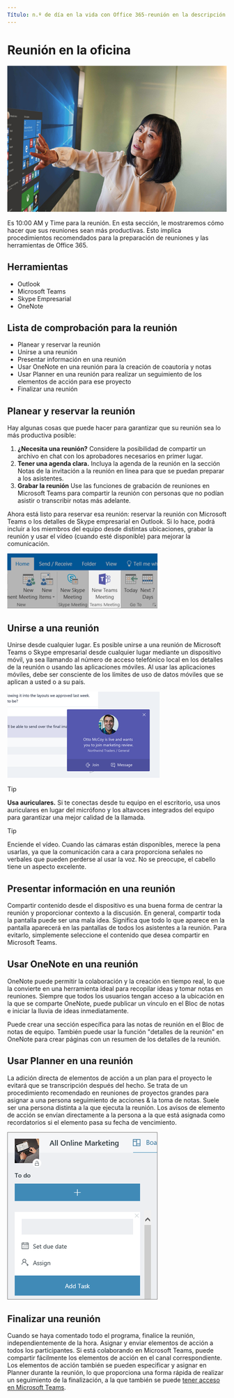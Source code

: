 ```yaml
---
Título: n.º de día en la vida con Office 365-reunión en la descripción de la oficina: # pasos rápidos para estar preparados para el día a mano con Office 365 autor: {MS-ID} # karuanag ms. Author: {@date}.           # 02/01/2019 ms. topic: Introducción # procedimientos
---
```


# <a name="meeting-at-the-office"></a>Reunión en la oficina

![Commute visual](media/ditl_meeting.png)

Es 10:00 AM y Time para la reunión. En esta sección, le mostraremos cómo hacer que sus reuniones sean más productivas.  Esto implica procedimientos recomendados para la preparación de reuniones y las herramientas de Office 365.  

## <a name="tools"></a>Herramientas
- Outlook
- Microsoft Teams
- Skype Empresarial
- OneNote

## <a name="checklist-for-your-meeting"></a>Lista de comprobación para la reunión
- Planear y reservar la reunión
- Unirse a una reunión
- Presentar información en una reunión
- Usar OneNote en una reunión para la creación de coautoría y notas
- Usar Planner en una reunión para realizar un seguimiento de los elementos de acción para ese proyecto
- Finalizar una reunión
 
## <a name="plan-and-book-your-meeting"></a>Planear y reservar la reunión
Hay algunas cosas que puede hacer para garantizar que su reunión sea lo más productiva posible:

1. **¿Necesita una reunión?** Considere la posibilidad de compartir un archivo en chat con los aprobadores necesarios en primer lugar.  
1. **Tener una agenda clara.**  Incluya la agenda de la reunión en la sección Notas de la invitación a la reunión en línea para que se puedan preparar a los asistentes.
1. **Grabar la reunión**  Use las funciones de grabación de reuniones en Microsoft Teams para compartir la reunión con personas que no podían asistir o transcribir notas más adelante.  

Ahora está listo para reservar esa reunión: reservar la reunión con Microsoft Teams o los detalles de Skype empresarial en Outlook. Si lo hace, podrá incluir a los miembros del equipo desde distintas ubicaciones, grabar la reunión y usar el vídeo (cuando esté disponible) para mejorar la comunicación. 

![Teams en Outlook ](media/ditl_teamsoutlook.png)

## <a name="join-a-meeting"></a>Unirse a una reunión
Unirse desde cualquier lugar. Es posible unirse a una reunión de Microsoft Teams o Skype empresarial desde cualquier lugar mediante un dispositivo móvil, ya sea llamando al número de acceso telefónico local en los detalles de la reunión o usando las aplicaciones móviles. Al usar las aplicaciones móviles, debe ser consciente de los límites de uso de datos móviles que se aplican a usted o a su país.

![Notificación de participación de reunión de Microsoft Teams](media/ditl_teamsjoin.png)

> [!TIP]
> **Usa auriculares.** Si te conectas desde tu equipo en el escritorio, usa unos auriculares en lugar del micrófono y los altavoces integrados del equipo para garantizar una mejor calidad de la llamada.

> [!TIP]
> Enciende el vídeo. Cuando las cámaras están disponibles, merece la pena usarlas, ya que la comunicación cara a cara proporciona señales no verbales que pueden perderse al usar la voz. No se preocupe, el cabello tiene un aspecto excelente. 

## <a name="present-information-in-a-meeting"></a>Presentar información en una reunión
Compartir contenido desde el dispositivo es una buena forma de centrar la reunión y proporcionar contexto a la discusión. En general, compartir toda la pantalla puede ser una mala idea. Significa que todo lo que aparece en la pantalla aparecerá en las pantallas de todos los asistentes a la reunión. Para evitarlo, simplemente seleccione el contenido que desea compartir en Microsoft Teams. 

## <a name="use-onenote-in-a-meeting"></a>Usar OneNote en una reunión
OneNote puede permitir la colaboración y la creación en tiempo real, lo que la convierte en una herramienta ideal para recopilar ideas y tomar notas en reuniones. Siempre que todos los usuarios tengan acceso a la ubicación en la que se comparte OneNote, puede publicar un vínculo en el Bloc de notas e iniciar la lluvia de ideas inmediatamente.

Puede crear una sección específica para las notas de reunión en el Bloc de notas de equipo. También puede usar la función "detalles de la reunión" en OneNote para crear páginas con un resumen de los detalles de la reunión.

## <a name="use-planner-in-a-meeting"></a>Usar Planner en una reunión
La adición directa de elementos de acción a un plan para el proyecto le evitará que se transcripción después del hecho. Se trata de un procedimiento recomendado en reuniones de proyectos grandes para asignar a una persona seguimiento de acciones & la toma de notas. Suele ser una persona distinta a la que ejecuta la reunión. Los avisos de elemento de acción se envían directamente a la persona a la que está asignada como recordatorios si el elemento pasa su fecha de vencimiento. 

![Tarea de Planner](media/ditl_task.png)

## <a name="end-a-meeting"></a>Finalizar una reunión
Cuando se haya comentado todo el programa, finalice la reunión, independientemente de la hora. Asignar y enviar elementos de acción a todos los participantes. Si está colaborando en Microsoft Teams, puede compartir fácilmente los elementos de acción en el canal correspondiente. Los elementos de acción también se pueden especificar y asignar en Planner durante la reunión, lo que proporciona una forma rápida de realizar un seguimiento de la finalización, a la que también se puede [tener acceso en Microsoft Teams](https://support.office.com/en-us/article/use-planner-in-microsoft-teams-62798a9f-e8f7-4722-a700-27dd28a06ee0). 